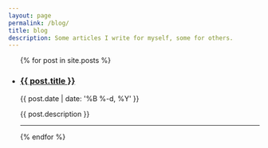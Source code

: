 ```yaml
---
layout: page
permalink: /blog/
title: blog
description: Some articles I write for myself, some for others.
---
```


<ul class="post-list">
    {% for post in site.posts %}
      <li>
        <h3><a class="post-title" href="{{ post.url | prepend: site.baseurl }}">{{ post.title }}</a></h3>
        <span class="post-list-meta">{{ post.date | date: '%B %-d, %Y' }}</span>
        <p>{{ post.description }}</p>
        <!-- <br/> -->
        <hr/>
      </li>
    {% endfor %}
</ul>
